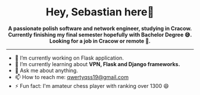 ### <h1 align="center">Hey, Sebastian here👋</h1>


**<p align="center">A passionate polish software and network engineer, studying in Cracow. Currently finishing my final semester hopefully with Bachelor Degree 😅. Looking for a job in Cracow or remote 🌴.</p>**

---------------------------------


- 🔭 I’m currently working on Flask application.
- 🌱 I’m currently learning about **VPN, Flask and Django frameworks.**
- 💬 Ask me about anything.
- 📫 How to reach me: qwertyqss19@gmail.com
- ⚡ Fun fact: I'm amateur chess player with ranking over 1300 😄

<!--
**tlalky/tlalky** is a ✨ _special_ ✨ repository because its `README.md` (this file) appears on your GitHub profile.

Here are some ideas to get you started:

- 🔭 I’m currently working on ...
- 🌱 I’m currently learning ...
- 👯 I’m looking to collaborate on ...
- 🤔 I’m looking for help with ...
- 💬 Ask me about ...
- 📫 How to reach me: ...
- 😄 Pronouns: ...
- ⚡ Fun fact: ...
-->
